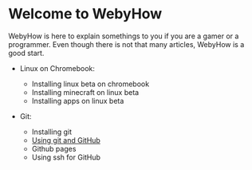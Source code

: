# Welcome to WebyHow
WebyHow is here to explain somethings to you if you are a gamer or a programmer.
Even though there is not that many articles, WebyHow is a good start.

- Linux on Chromebook:
    - Installing linux beta on chromebook
    - Installing minecraft on linux beta
    - Installing apps on linux beta

- Git:
    - Installing git
    - [Using git and GitHub](https://withersworld.github.io/WithersTest/how/github)
    - Github pages
    - Using ssh for GitHub